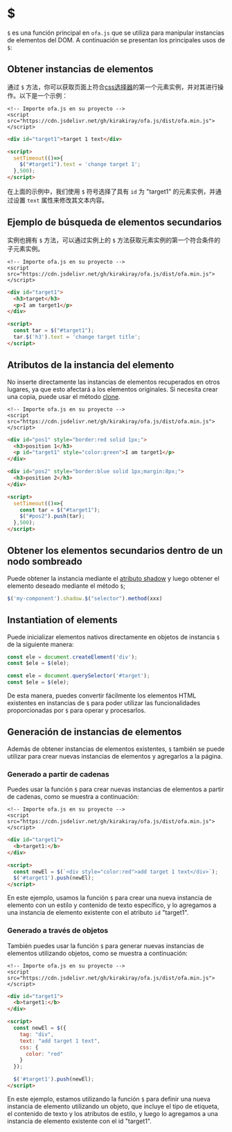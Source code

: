 # $

`$` es una función principal en `ofa.js` que se utiliza para manipular instancias de elementos del DOM. A continuación se presentan los principales usos de `$`:

## Obtener instancias de elementos

通过 `$` 方法，你可以获取页面上符合[css选择器](https://developer.mozilla.org/en-US/docs/Web/CSS/CSS_selectors)的第一个元素实例，并对其进行操作。以下是一个示例：

<html-viewer>

```
<!-- Importe ofa.js en su proyecto -->
<script src="https://cdn.jsdelivr.net/gh/kirakiray/ofa.js/dist/ofa.min.js"></script>
```

```html
<div id="target1">target 1 text</div>

<script>
  setTimeout(()=>{
    $("#target1").text = 'change target 1';
  },500);
</script>
```

</html-viewer>

在上面的示例中，我们使用 `$` 符号选择了具有 `id` 为 "target1" 的元素实例，并通过设置 `text` 属性来修改其文本内容。

## Ejemplo de búsqueda de elementos secundarios

实例也拥有 `$` 方法，可以通过实例上的 `$` 方法获取元素实例的第一个符合条件的子元素实例。

<html-viewer>

```
<!-- Importe ofa.js en su proyecto -->
<script src="https://cdn.jsdelivr.net/gh/kirakiray/ofa.js/dist/ofa.min.js"></script>
```

```html
<div id="target1">
  <h3>target</h3>
  <p>I am target1</p>
</div>

<script>
  const tar = $("#target1");
  tar.$('h3').text = 'change target title';
</script>
```

</html-viewer>

## Atributos de la instancia del elemento

No inserte directamente las instancias de elementos recuperados en otros lugares, ya que esto afectará a los elementos originales. Si necesita crear una copia, puede usar el método [clone](./clone.md).

<html-viewer>

```
<!-- Importe ofa.js en su proyecto -->
<script src="https://cdn.jsdelivr.net/gh/kirakiray/ofa.js/dist/ofa.min.js"></script>
```

```html
<div id="pos1" style="border:red solid 1px;">
  <h3>position 1</h3>
  <p id="target1" style="color:green">I am target1</p>
</div>

<div id="pos2" style="border:blue solid 1px;margin:8px;">
  <h3>position 2</h3>
</div>

<script>
  setTimeout(()=>{
    const tar = $("#target1");
    $("#pos2").push(tar);
  },500);
</script>
```

</html-viewer>

## Obtener los elementos secundarios dentro de un nodo sombreado

Puede obtener la instancia mediante el [atributo shadow](./shadow.md) y luego obtener el elemento deseado mediante el método `$`;

```javascript
$('my-component').shadow.$("selector").method(xxx)
```
## Instantiation of elements

Puede inicializar elementos nativos directamente en objetos de instancia `$` de la siguiente manera:

```javascript
const ele = document.createElement('div');
const $ele = $(ele);
```

```javascript
const ele = document.querySelector('#target');
const $ele = $(ele);
```

De esta manera, puedes convertir fácilmente los elementos HTML existentes en instancias de `$` para poder utilizar las funcionalidades proporcionadas por `$` para operar y procesarlos.

## Generación de instancias de elementos

Además de obtener instancias de elementos existentes, `$` también se puede utilizar para crear nuevas instancias de elementos y agregarlos a la página.

### Generado a partir de cadenas

Puedes usar la función `$` para crear nuevas instancias de elementos a partir de cadenas, como se muestra a continuación:

<html-viewer>

```
<!-- Importe ofa.js en su proyecto -->
<script src="https://cdn.jsdelivr.net/gh/kirakiray/ofa.js/dist/ofa.min.js"></script>
```

```html
<div id="target1">
  <b>target1:</b>
</div>

<script>
  const newEl = $(`<div style="color:red">add target 1 text</div>`);
  $('#target1').push(newEl);
</script>
```

</html-viewer>

En este ejemplo, usamos la función `$` para crear una nueva instancia de elemento con un estilo y contenido de texto específico, y lo agregamos a una instancia de elemento existente con el atributo `id` "target1".

### Generado a través de objetos

También puedes usar la función `$` para generar nuevas instancias de elementos utilizando objetos, como se muestra a continuación:

<html-viewer>

```
<!-- Importe ofa.js en su proyecto -->
<script src="https://cdn.jsdelivr.net/gh/kirakiray/ofa.js/dist/ofa.min.js"></script>
```

```html
<div id="target1">
  <b>target1:</b>
</div>

<script>
  const newEl = $({
    tag: "div",
    text: "add target 1 text",
    css: {
      color: "red"
    }
  });

  $('#target1').push(newEl);
</script>
```

</html-viewer>

En este ejemplo, estamos utilizando la función `$` para definir una nueva instancia de elemento utilizando un objeto, que incluye el tipo de etiqueta, el contenido de texto y los atributos de estilo, y luego lo agregamos a una instancia de elemento existente con el id "target1".